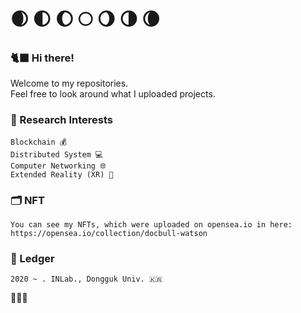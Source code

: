 # 🌒  🌓  🌔  🌕  🌖  🌗  🌘 
### 🐈‍⬛ Hi there! 
Welcome to my repositories.   
Feel free to look around what I uploaded projects.

### 🌟 Research Interests 

    Blockchain 💰     
    Distributed System 💻      
    Computer Networking 🌐   
    Extended Reality (XR) 🚀    

### 🗂 NFT 
    You can see my NFTs, which were uploaded on opensea.io in here:
    https://opensea.io/collection/docbull-watson

### 📜 Ledger 
    2020 ~ . INLab., Dongguk Univ. 🇰🇷

🧙🏻‍♂️



<!--
**docbull/docbull** is a ✨ _special_ ✨ repository because its `README.md` (this file) appears on your GitHub profile.

Here are some ideas to get you started:

- 🔭 I’m currently working on ...
- 🌱 I’m currently learning ...
- 👯 I’m looking to collaborate on ...
- 🤔 I’m looking for help with ...
- 💬 Ask me about ...
- 📫 How to reach me: ...
- 😄 Pronouns: ...
- ⚡ Fun fact: ...
-->
